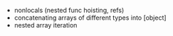 - nonlocals (nested func hoisting, refs)
- concatenating arrays of different types into [object]
- nested array iteration
